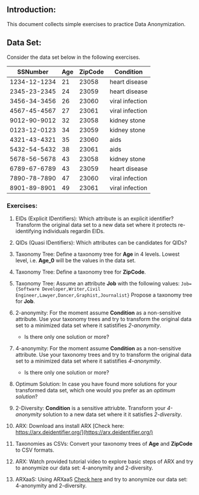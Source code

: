 ## Introduction:
This document collects simple exercises to practice Data Anonymization.


## Data Set: 
Consider the data set below in the following exercises.

| SSNumber | Age | ZipCode | Condition |
|---|---|---|---|
| 1234-12-1234 | 21 | 23058 | heart disease |
| 2345-23-2345 | 24 | 23059 | heart disease |
| 3456-34-3456 | 26 | 23060 | viral infection | 
| 4567-45-4567 | 27 | 23061 | viral infection | 
| 9012-90-9012 | 32 | 23058 | kidney stone | 
| 0123-12-0123 | 34 | 23059 | kidney stone | 
| 4321-43-4321 | 35 | 23060 | aids | 
| 5432-54-5432 | 38 | 23061 | aids | 
| 5678-56-5678 | 43 | 23058 | kidney stone | 
| 6789-67-6789 | 43 | 23059 | heart disease | 
| 7890-78-7890 | 47 | 23060 | viral infection | 
| 8901-89-8901 | 49 | 23061 | viral infection | 

### Exercises:

1. EIDs (Explicit IDentifiers): Which attribute is an explicit identifier? Transform the original data set to a new data set where it protects re-identifying individuals regardin EIDs.
2. QIDs (Quasi IDentifiers): Which attributes can be candidates for QIDs?
3. Taxonomy Tree: Define a taxonomy tree for **Age** in 4 levels. Lowest level, i.e. **Age_0** will be the values in the data set.
4. Taxonomy Tree: Define a taxonomy tree for **ZipCode**.
5. Taxonomy Tree: Assume an attribute **Job** with the following values:
```Job={Software Developer,Writer,Civil Engineer,Lawyer,Dancer,Graphist,Journalist}```
Propose a taxonomy tree for **Job**.

6. 2-anonymity: For the moment assume **Condition** as a non-sensitive attribute. Use your taxonomy trees and try to transform the original data set to a minimized data set where it satistifies *2-anonymity*.
	- Is there only one solution or more?
7. 4-anonymity: For the moment assume **Condition** as a non-sensitive attribute. Use your taxonomy trees and try to transform the original data set to a minimized data set where it satistifies *4-anonymity*.
	- Is there only one solution or more?
8. Optimum Solution: In case you have found more solutions for your transformed data set, which one would you prefer as an *optimum solution*?

9. 2-Diversity: **Condition** is a sensitive attriubte. Transform your *4-anonymity* solution to a new data set where it it satisfies *2-diversity*.
10. ARX: Download ans install ARX [Check here: https://arx.deidentifier.org/](https://arx.deidentifier.org/) 
11. Taxonomies as CSVs: Convert your taxonomy trees of **Age** and **ZipCode** to CSV formats.
12. ARX: Watch provided tutorial video to explore basic steps of ARX and try to anonymize our data set: 4-anonymity and 2-diversity.
13. ARXaaS: Using ARXaaS [Check here](http://145.24.222.216:3000/) and try to anonymize our data set: 4-anonymity and 2-diversity. 


